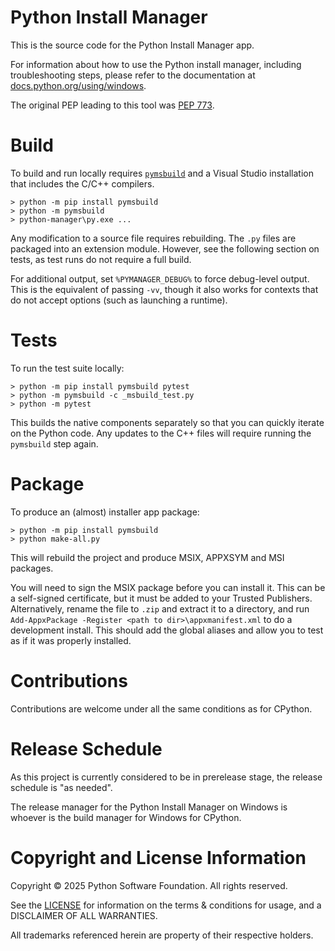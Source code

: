 # Python Install Manager

This is the source code for the Python Install Manager app.

For information about how to use the Python install manager,
including troubleshooting steps,
please refer to the documentation at
[docs.python.org/using/windows](https://docs.python.org/3.14/using/windows.html).

The original PEP leading to this tool was
[PEP 773](https://peps.python.org/pep-0773/).


# Build

To build and run locally requires [`pymsbuild`](https://pypi.org/project/pymsbuild)
and a Visual Studio installation that includes the C/C++ compilers.

```
> python -m pip install pymsbuild
> python -m pymsbuild
> python-manager\py.exe ...
```

Any modification to a source file requires rebuilding.
The `.py` files are packaged into an extension module.
However, see the following section on tests, as test runs do not require a full
build.

For additional output, set `%PYMANAGER_DEBUG%` to force debug-level output.
This is the equivalent of passing `-vv`, though it also works for contexts that
do not accept options (such as launching a runtime).

# Tests

To run the test suite locally:

```
> python -m pip install pymsbuild pytest
> python -m pymsbuild -c _msbuild_test.py
> python -m pytest
```

This builds the native components separately so that you can quickly iterate on
the Python code. Any updates to the C++ files will require running the
``pymsbuild`` step again.

# Package

To produce an (almost) installer app package:

```
> python -m pip install pymsbuild
> python make-all.py
```

This will rebuild the project and produce MSIX, APPXSYM and MSI packages.

You will need to sign the MSIX package before you can install it. This can be a
self-signed certificate, but it must be added to your Trusted Publishers.
Alternatively, rename the file to ``.zip`` and extract it to a directory, and
run ``Add-AppxPackage -Register <path to dir>\appxmanifest.xml`` to do a
development install. This should add the global aliases and allow you to test
as if it was properly installed.

# Contributions

Contributions are welcome under all the same conditions as for CPython.

# Release Schedule

As this project is currently considered to be in prerelease stage,
the release schedule is "as needed".

The release manager for the Python Install Manager on Windows is whoever is the
build manager for Windows for CPython.

# Copyright and License Information

Copyright © 2025 Python Software Foundation.  All rights reserved.

See the [LICENSE](https://github.com/python/pymanager/blob/main/LICENSE) for
information on the terms & conditions for usage, and a DISCLAIMER OF ALL
WARRANTIES.

All trademarks referenced herein are property of their respective holders.